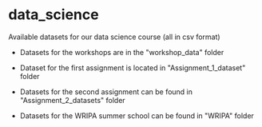 # data_science
Available datasets for our data science course (all in csv format)

- Datasets for the workshops are in the "workshop_data" folder

- Dataset for the first assignment is located in "Assignment_1_dataset" folder

- Datasets for the second assignment can be found in "Assignment_2_datasets" folder

- Datasets for the WRIPA summer school can be found in "WRIPA" folder
